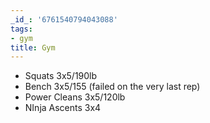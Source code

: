 ```yaml
---
_id_: '6761540794043088'
tags:
- gym
title: Gym
---
```


- Squats 3x5/190lb
- Bench 3x5/155 (failed on the very last rep)
- Power Cleans 3x5/120lb
- NInja Ascents 3x4

